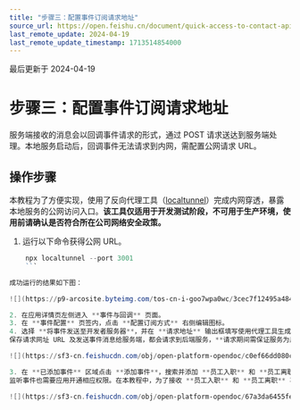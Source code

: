 ```yaml
---
title: "步骤三：配置事件订阅请求地址"
source_url: https://open.feishu.cn/document/quick-access-to-contact-api/step-3-configure-the-event-subscription-request-address
last_remote_update: 2024-04-19
last_remote_update_timestamp: 1713514854000
---
```

最后更新于 2024-04-19

# 步骤三：配置事件订阅请求地址

服务端接收的消息会以回调事件请求的形式，通过 POST 请求送达到服务端处理。本地服务启动后，回调事件无法请求到内网，需配置公网请求 URL。

## 操作步骤
本教程为了方便实现，使用了反向代理工具（[localtunnel](https://www.npmjs.com/package/localtunnel)）完成内网穿透，暴露本地服务的公网访问入口。**该工具仅适用于开发测试阶段，不可用于生产环境，使用前请确认是否符合所在公司网络安全政策。**

1. 运行以下命令获得公网 URL。

```PowerShell
    npx localtunnel --port 3001
    ```

成功运行的结果如下图：

![](https://p9-arcosite.byteimg.com/tos-cn-i-goo7wpa0wc/3cec7f12495a4841a63c51859899573f~tplv-goo7wpa0wc-image.image?height=174&lazyload=true&maxWidth=600&width=1088)

2. 在应用详情页左侧进入 **事件与回调** 页面。
3. 在 **事件配置** 页签内，点击 **配置订阅方式** 右侧编辑图标。
4. 选择 **将事件发送至开发者服务器**，并在 **请求地址** 输出框填写使用代理工具生成的公网域名 + `/webhook/event`。
保存请求网址 URL 及发送事件消息给服务端，都会请求到后端服务，**请求期间需保证服务为启动状态**。

![](https://sf3-cn.feishucdn.com/obj/open-platform-opendoc/c0ef66dd080cfbacf0be85ca11ceff0e_dKC3XyrNfk.png?height=942&lazyload=true&maxWidth=600&width=1760)

3. 在 **已添加事件** 区域点击 **添加事件**，搜索并添加 **员工入职** 和 **员工离职** 事件。
监听事件也需要应用开通相应权限。在本教程中，为了接收 **员工入职** 和 **员工离职** 事件，需要开通 **以应用身份读取通讯录** 权限（为演示方便，本教程已在步骤一中统一开通了所需权限）。

![](https://sf3-cn.feishucdn.com/obj/open-platform-opendoc/67a3da6455fe02d412bb342d08d48999_M1egFufyt5.png?height=1024&lazyload=true&maxWidth=600&width=2206)
